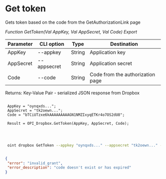 ﻿---
sidebar_position: 2
---

# Get token
 Gets token based on the code from the GetAuthorizationLink page


*Function GetToken(Val AppKey, Val AppSecret, Val Code) Export*

 | Parameter | CLI option | Type | Destination |
 |-|-|-|-|
 | AppKey | --appkey | String | Application key |
 | AppSecret | --appsecret | String | Application secret |
 | Code | --code | String | Code from the authorization page |

 
 Returns: Key-Value Pair - serialized JSON response from Dropbox

```bsl title="Code example"
	
 AppKey = "oynqxds...";
 AppSecret = "tk2oewn...";
 Code = "bTCiUTzxe6kAAAAAAAAAGN1NMZIxyqETKr4o7OS2dU8";

 Result = OPI_Dropbox.GetToken(AppKey, AppSecret, Code);

	
```

```sh title="CLI command example"
 
 oint dropbox GetToken --appkey "oynqxds..." --appsecret "tk2oewn..." --code "bTCiUTzxe6kAAAAAAAAAGN1NMZIxyqETKr4o7OS2dU8"

```


```json title="Result"

{
 "error": "invalid_grant",
 "error_description": "code doesn't exist or has expired"
}

```
